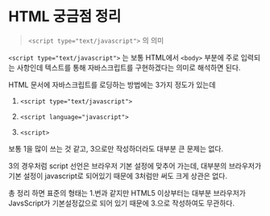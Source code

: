 # HTML 궁금점 정리

> `<script type="text/javascript">` 의 의미

`<script type="text/javascript">` 는 보통 HTML에서 `<body>` 부분에 주로 입력되는 사항인데 텍스트를 통해 자바스크립트를 구현하겠다는 의미로 해석하면 된다.

HTML 문서에 자바스크립트를 로딩하는 방법에는 3가지 정도가 있는데

1. `<script type="text/javascript">`

2. `<script language="javascript">`

3. `<script>`

보통 1을 많이 쓰는 것 같고, 3으로만 작성하더라도 대부분 큰 문제는 없다.

3의 경우처럼 script 선언은 브라우저 기본 설정에 맞추어 가는데, 대부분의 브라우저가 기본 설정이 javascript로 되어있기 때문에 3처럼만 써도 크게 상관은 없다.

총 정리 하면 표준의 형태는 1.번과 같지만 HTML5 이상부터는 대부분 브라우저가 JavsScript가 기본설정값으로 되어 있기 때문에 3.으로 작성하여도 무관하다.
